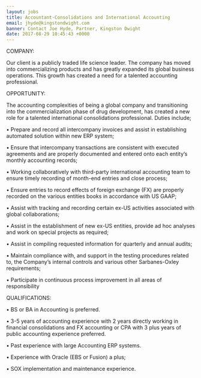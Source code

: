 ```yaml
---
layout: jobs
title: Accountant-Consolidations and International Accounting
email: jhyde@kingstondwight.com
banner: Contact Joe Hyde, Partner, Kingston Dwight
date: 2017-08-29 10:45:43 +0000
---
```



COMPANY:

Our client is a publicly traded life science leader. The company has moved into commercializing products and has greatly expanded its global business operations. This growth has created a need for a talented accounting professional.

OPPORTUNITY:

The accounting complexities of being a global company and transitioning into the commercialization phase of drug development, has created a new role for a talented international consolidations professional. Duties include;

•	Prepare and record all intercompany invoices and assist in establishing automated solution within new ERP system;

•	Ensure that intercompany transactions are consistent with executed agreements and are properly documented and entered onto each entity’s monthly accounting records;

•	Working collaboratively with third-party international accounting team to ensure timely recording of month-end entries and close process;

•	Ensure entries to record effects of foreign exchange (FX) are properly recorded on the various entities books in accordance with US GAAP;

•	Assist with tracking and recording certain ex-US activities associated with global collaborations;

•	Assist in the establishment of new ex-US entities, provide ad hoc analyses and work on special projects as required;

•	Assist in compiling requested information for quarterly and annual audits;

•	Maintain compliance with, and support in the testing procedures related to, the Company’s internal controls and various other Sarbanes-Oxley requirements;

•	Participate in continuous process improvement in all areas of responsibility

QUALIFICATIONS:

•	BS or BA in Accounting is preferred.

•	3-5 years of accounting experience with 2 years directly working in financial consolidations and FX accounting or CPA with 3 plus years of public accounting experience preferred.

•	Past experience with large Accounting ERP systems.

•	Experience with Oracle (EBS or Fusion) a plus;

•	SOX implementation and maintenance experience.